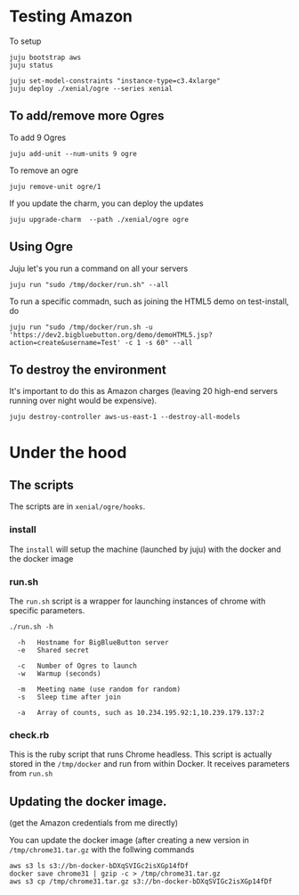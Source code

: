 
# Testing Amazon
To setup

~~~
juju bootstrap aws 
juju status

juju set-model-constraints "instance-type=c3.4xlarge"
juju deploy ./xenial/ogre --series xenial
~~~

## To add/remove more Ogres

To add 9 Ogres

~~~
juju add-unit --num-units 9 ogre
~~~

To remove an ogre

~~~
juju remove-unit ogre/1
~~~

If you update the charm, you can deploy the updates

~~~
juju upgrade-charm  --path ./xenial/ogre ogre
~~~

## Using Ogre

Juju let's you run a command on all your servers

~~~
juju run "sudo /tmp/docker/run.sh" --all
~~~


To run a specific commadn, such as joining the HTML5 demo on test-install, do 

~~~
juju run "sudo /tmp/docker/run.sh -u 'https://dev2.bigbluebutton.org/demo/demoHTML5.jsp?action=create&username=Test' -c 1 -s 60" --all
~~~

## To destroy the environment

It's important to do this as Amazon charges (leaving 20 high-end servers running over night would be expensive).

~~~
juju destroy-controller aws-us-east-1 --destroy-all-models
~~~


# Under the hood

## The scripts

The scripts are in `xenial/ogre/hooks`.

### install
The `install` will setup the machine (launched by juju) with the docker and the docker image

### run.sh
The `run.sh` script is a wrapper for launching instances of chrome with specific parameters.

~~~
./run.sh -h

  -h   Hostname for BigBlueButton server
  -e   Shared secret

  -c   Number of Ogres to launch
  -w   Warmup (seconds)

  -m   Meeting name (use random for random)
  -s   Sleep time after join

  -a   Array of counts, such as 10.234.195.92:1,10.239.179.137:2
~~~

### check.rb

This is the ruby script that runs Chrome headless.  This script is actually stored in the `/tmp/docker` and run from within Docker.  It receives parameters from `run.sh`

## Updating the docker image.

(get the Amazon credentials from me directly)

You can update the docker image (after creating a new version in `/tmp/chrome31.tar.gz` with the follwing commands

~~~
aws s3 ls s3://bn-docker-bDXqSVIGc2isXGp14fDf
docker save chrome31 | gzip -c > /tmp/chrome31.tar.gz
aws s3 cp /tmp/chrome31.tar.gz s3://bn-docker-bDXqSVIGc2isXGp14fDf
~~~
